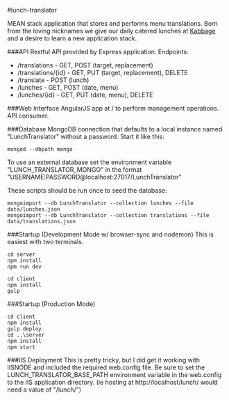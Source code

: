 #lunch-translator

MEAN stack application that stores and performs menu translations. Born from the loving nicknames we give our daily catered lunches at [Kabbage](https://github.com/kabbageinc) and a desire to learn a new application stack.

###API
Restful API provided by Express application. Endpoints:
* /translations - GET, POST (target, replacement)
* /translations/{id} -  GET, PUT (target, replacement), DELETE
* /translate - POST (lunch)
* /lunches - GET, POST (date, menu)
* /lunches/{id} - GET, PUT (date, menu), DELETE

###Web Interface
AngularJS app at / to perform management operations. API consumer.

###Database
MongoDB connection that defaults to a local instance named "LunchTranslator" without a password. Start it like this:

```
mongod --dbpath mongo
```

To use an external database set the environment variable "LUNCH_TRANSLATOR_MONGO" in the format "USERNAME:PASSWORD@localhost:27017/LunchTranslator"

These scripts should be run once to seed the database:

```
mongoimport --db LunchTranslator --collection lunches --file data/lunches.json
mongoimport --db LunchTranslator --collection translations --file data/translations.json
```

###Startup (Development Mode w/ browser-sync and nodemon)
This is easiest with two terminals.

```
cd server
npm install
npm run dev
```

```
cd client
npm install
gulp
```

###Startup (Production Mode)

```
cd client
npm install
gulp deploy
cd ..\server
npm install
npm start
```

###IIS Deployment
This is pretty tricky, but I did get it working with IISNODE and included the required web.config file. Be sure to set the LUNCH_TRANSLATOR_BASE_PATH environment variable in the web.config to the IIS application directory.
(ie hosting at http://localhost/lunch/ would need a value of "/lunch/")
